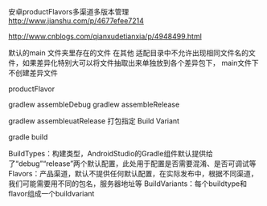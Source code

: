 
安卓productFlavors多渠道多版本管理
http://www.jianshu.com/p/4677efee7214

http://www.cnblogs.com/qianxudetianxia/p/4948499.html

默认的main 文件夹里存在的文件 在其他 适配目录中不允许出现相同文件名的文件，如果差异化特别大可以将文件抽取出来单独放到各个差异包下， main文件下不创建差异文件

productFlavor

gradlew assembleDebug 
gradlew assembleRelease

gradlew assembleuatRelease 打包指定 Build Variant

gradle build
 
 

BuildTypes：构建类型，AndroidStudio的Gradle组件默认提供给了“debug”“release”两个默认配置，此处用于配置是否需要混淆、是否可调试等 
Flavors：产品渠道，默认不提供任何默认配置，在实际发布中，根据不同渠道，我们可能需要用不同的包名，服务器地址等 
BuildVariants：每个buildtype和flavor组成一个buildvariant


